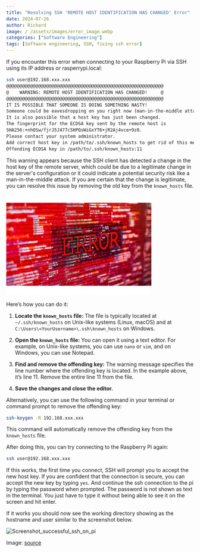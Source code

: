 ```yaml
---
title: "Resolving SSH 'REMOTE HOST IDENTIFICATION HAS CHANGED' Error"
date: 2024-07-26
author: Richard
image: / /assets/images/error_image.webp
categories: ["Software Engineering"]
tags: [Software engineering, SSH, fixing ssh error]
---
```


If you encounter this error when connecting to your Raspberry Pi via SSH using its IP address or rasperrypi.local:

```sh
ssh user@192.168.xxx.xxx
@@@@@@@@@@@@@@@@@@@@@@@@@@@@@@@@@@@@@@@@@@@@@@@@@@@@@@@@@@@
@    WARNING: REMOTE HOST IDENTIFICATION HAS CHANGED!     @
@@@@@@@@@@@@@@@@@@@@@@@@@@@@@@@@@@@@@@@@@@@@@@@@@@@@@@@@@@@
IT IS POSSIBLE THAT SOMEONE IS DOING SOMETHING NASTY!
Someone could be eavesdropping on you right now (man-in-the-middle attack)!
It is also possible that a host key has just been changed.
The fingerprint for the ECDSA key sent by the remote host is
SHA256:+nhOSw/fjrJ5J477c5HPQsWiGxYT6+jR2Aj4vce+9z0.
Please contact your system administrator.
Add correct host key in /path/to/.ssh/known_hosts to get rid of this message.
Offending ECDSA key in /path/to/.ssh/known_hosts:11
```

This warning appears because the SSH client has detected a change in the host key of the remote server, which could be due to a legitimate change in the server's configuration or it could indicate a potential security risk like a man-in-the-middle attack. If you are certain that the change is legitimate, you can resolve this issue by removing the old key from the `known_hosts` file.

![error image red ](/assets/images/error_image.webp)

Here’s how you can do it:

1. **Locate the `known_hosts` file:**
   The file is typically located at `~/.ssh/known_hosts` on Unix-like systems (Linux, macOS) and at `C:\Users\<YourUsername>\.ssh\known_hosts` on Windows.

2. **Open the `known_hosts` file:**
   You can open it using a text editor. For example, on Unix-like systems, you can use `nano` or `vim`, and on Windows, you can use Notepad.

3. **Find and remove the offending key:**
   The warning message specifies the line number where the offending key is located. In the example above, it’s line 11. Remove the entire line 11 from the file.

4. **Save the changes and close the editor.**

Alternatively, you can use the following command in your terminal or command prompt to remove the offending key:

```sh
ssh-keygen -R 192.168.xxx.xxx
```

This command will automatically remove the offending key from the `known_hosts` file.

After doing this, you can try connecting to the Raspberry Pi again:

```sh
ssh user@192.168.xxx.xxx
```
If this works, the first time you connect, SSH will prompt you to accept the new host key. If you are confident that the connection is secure, you can accept the new key by typing `yes`. And continue the ssh connection to the pi by typing the password when prompted. The password is not shown as text in the terminal. You just have to type it without being able to see it on the screen and hit enter.

If it works you should now see the working directory showing as the hostname and user similar to the screenshot below.

![Screenshot_successful_ssh_on_pi](https://github.com/user-attachments/assets/2ddcbef2-6527-4d9e-a2e6-6b89522bdfe4)


Image: [source](https://sparwan.com/en/blogs/news/comment-resoudre-lerreur-ssh-warning-remote-host-identification-has-changed)